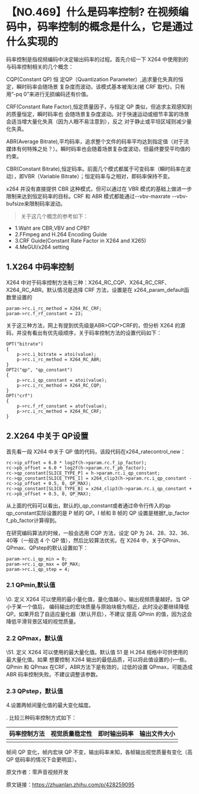 # 【NO.469】什么是码率控制? 在视频编码中，码率控制的概念是什么，它是通过什么实现的

码率控制是指视频编码中决定输出码率的过程。首先介绍一下 X264 中使用到的与码率控制相关的几个概念：

CQP(Constant QP) 恒 定QP（Quantization Parameter）,追求量化失真的恒定，瞬时码率会随场景 复杂度而波动，该模式基本被淘汰(被 CRF 取代)，只有用”-pq 0”来进行无损编码还有价值。

CRF(Constant Rate Factor),恒定质量因子，与恒定 QP 类似，但追求主观感知到的质量恒定，瞬时码率也 会随场景复杂度波动。对于快速运动或细节丰富的场景会适当增大量化失真（因为人眼不易注意到），反之 对于静止或平坦区域则减少量化失真。

ABR(Average Bitrate),平均码率，追求整个文件的码率平均达到指定值（对于流媒体有何特殊之处？）。瞬时码率也会随着场景复杂度波动，但最终要受平均值的约束。

CBR(Constant Bitrate),恒定码率。前面几个模式都属于可变码率（瞬时码率在波动），即VBR（Variable Bitrate）；恒定码率与之相对，即码率保持不变。

x264 并没有直接提供 CBR 这种模式，但可以通过在 VBR 模式的基础上做进一步限制来达到恒定码率的目标。CRF 和 ABR 模式都能通过--vbv-maxrate --vbv-bufsize来限制码率波动。

> 关于这几个概念的参考如下：

- 1.Waht are CBR,VBV and CPB?
- 2.FFmpeg and H.264 Encoding Guide
- 3.CRF Guide(Constant Rate Factor in X264 and X265)
- 4.MeGUI/x264 setting

## 1.X264 中码率控制

X264 中对于码率控制方法有三种：X264_RC_CQP、X264_RC_CRF、X264_RC_ABR。默认情况是选择 CRF 方法，设置是在 x264_param_default函数里设置的

```text
param->rc.i_rc_method = X264_RC_CRF;
param->rc.f_rf_constant = 23;
```

关于这三种方法，网上有提到优先级是ABR>CQP>CRF的，但分析 X264 的源码，并没有看出有优先级顺序，关于码率控制方法的设置代码如下：

```text
OPT("bitrate")
{
    p->rc.i_bitrate = atoi(value);
    p->rc.i_rc_method = X264_RC_ABR;
}
OPT2("qp", "qp_constant")
{
    p->rc.i_qp_constant = atoi(value);
    p->rc.i_rc_method = X264_RC_CQP;
}
OPT("crf")
{
    p->rc.f_rf_constant = atof(value);
    p->rc.i_rc_method = X264_RC_CRF;
}
```

## 2.X264 中关于 QP设置

首先看一段 X264 中关于 QP 值的代码，该段代码在x264_ratecontrol_new：

```text
rc->ip_offset = 6.0 * log2f(h->param.rc.f_ip_factor);
rc->pb_offset = 6.0 * log2f(h->param.rc.f_pb_factor);
rc->qp_constant[SLICE_TYPE_P] = h->param.rc.i_qp_constant;
rc->qp_constant[SLICE_TYPE_I] = x264_clip3(h->param.rc.i_qp_constant - rc->ip_offset + 0.5, 0, QP_MAX);
rc->qp_constant[SLICE_TYPE_B] = x264_clip3(h->param.rc.i_qp_constant + rc->pb_offset + 0.5, 0, QP_MAX);
```

从上面的代码可以看出，默认的i_qp_constant或者通过命令行传入的qp qp_constant实际设置的是 P 帧的 QP。I 帧和 B 帧的 QP 设置是根据f_ip_factor f_pb_factor计算得到。

在研究编码算法的时候，一般会选用 CQP 方法，设定 QP 为 24、28、32、36、40等（一般选 4 个 QP 值），然后比较算法优劣。在 X264 中，关于QPmin、QPmax、QPstep的默认设置如下：

```text
param->rc.i_qp_min = 0;
param->rc.i_qp_max = QP_MAX;
param->rc.i_qp_step = 4;
```

### 2.1 QPmin,默认值

\0. 定义 X264 可以使用的最小量化值，量化值越小，输出视频质量越好。当 QP 小于某一个值后， 编码输出的宏块质量与原始块极为相近，此时没必要继续降低 QP。如果开启了自适应量化器（默认开启），不建议 提高 QPmin 的值，因为这会降低平滑背景区域的视觉质量。

### 2.2 QPmax，默认值

\51. 定义 X264 可以使用的最大量化值。默认值 51 是 H.264 规格中可供使用的最大量化值。如果 想要控制 X264 输出的最低品质，可以将此值设置的小一些。QPmin 和 QPmax 在CRF，ABR方法下是有效的，过低的设置 QPmax，可能造成 ABR 码率控制失败。不建议调整该参数。

### 2.3 QPstep，默认值

4.设置两帧间量化值的最大变化幅度。

. 比较三种码率控制方式如下：

| 码率控制方法 | 视觉质量稳定性 | 即时输出码率 | 输出文件大小 |
| ------------ | -------------- | ------------ | ------------ |
|              |                |              |              |

帧间 QP 变化，帧内宏块 QP 不变，输出码率未知，各帧输出视觉质量有变化（高 QP 低码率的情况下会更明显）。

原文作者：零声音视频开发

原文链接：https://zhuanlan.zhihu.com/p/428259095